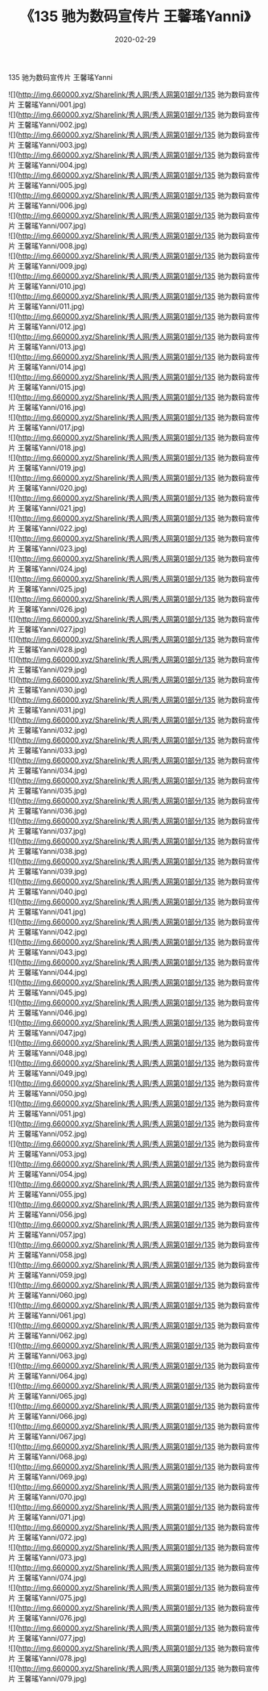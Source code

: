 ﻿---
layout: post
title:  《135 驰为数码宣传片 王馨瑤Yanni》
date:   2020-02-29
img: http://img.660000.xyz/Sharelink/秀人网/秀人网第01部分/135 驰为数码宣传片 王馨瑤Yanni/000.jpg
categories: [美女, 清纯, 唯美]
---

135 驰为数码宣传片 王馨瑤Yanni

  ![](http://img.660000.xyz/Sharelink/秀人网/秀人网第01部分/135 驰为数码宣传片 王馨瑤Yanni/001.jpg) <br> ![](http://img.660000.xyz/Sharelink/秀人网/秀人网第01部分/135 驰为数码宣传片 王馨瑤Yanni/002.jpg) <br> ![](http://img.660000.xyz/Sharelink/秀人网/秀人网第01部分/135 驰为数码宣传片 王馨瑤Yanni/003.jpg) <br> ![](http://img.660000.xyz/Sharelink/秀人网/秀人网第01部分/135 驰为数码宣传片 王馨瑤Yanni/004.jpg) <br> ![](http://img.660000.xyz/Sharelink/秀人网/秀人网第01部分/135 驰为数码宣传片 王馨瑤Yanni/005.jpg) <br> ![](http://img.660000.xyz/Sharelink/秀人网/秀人网第01部分/135 驰为数码宣传片 王馨瑤Yanni/006.jpg) <br> ![](http://img.660000.xyz/Sharelink/秀人网/秀人网第01部分/135 驰为数码宣传片 王馨瑤Yanni/007.jpg) <br> ![](http://img.660000.xyz/Sharelink/秀人网/秀人网第01部分/135 驰为数码宣传片 王馨瑤Yanni/008.jpg) <br> ![](http://img.660000.xyz/Sharelink/秀人网/秀人网第01部分/135 驰为数码宣传片 王馨瑤Yanni/009.jpg) <br> ![](http://img.660000.xyz/Sharelink/秀人网/秀人网第01部分/135 驰为数码宣传片 王馨瑤Yanni/010.jpg) <br> ![](http://img.660000.xyz/Sharelink/秀人网/秀人网第01部分/135 驰为数码宣传片 王馨瑤Yanni/011.jpg) <br> ![](http://img.660000.xyz/Sharelink/秀人网/秀人网第01部分/135 驰为数码宣传片 王馨瑤Yanni/012.jpg) <br> ![](http://img.660000.xyz/Sharelink/秀人网/秀人网第01部分/135 驰为数码宣传片 王馨瑤Yanni/013.jpg) <br> ![](http://img.660000.xyz/Sharelink/秀人网/秀人网第01部分/135 驰为数码宣传片 王馨瑤Yanni/014.jpg) <br> ![](http://img.660000.xyz/Sharelink/秀人网/秀人网第01部分/135 驰为数码宣传片 王馨瑤Yanni/015.jpg) <br> ![](http://img.660000.xyz/Sharelink/秀人网/秀人网第01部分/135 驰为数码宣传片 王馨瑤Yanni/016.jpg) <br> ![](http://img.660000.xyz/Sharelink/秀人网/秀人网第01部分/135 驰为数码宣传片 王馨瑤Yanni/017.jpg) <br> ![](http://img.660000.xyz/Sharelink/秀人网/秀人网第01部分/135 驰为数码宣传片 王馨瑤Yanni/018.jpg) <br> ![](http://img.660000.xyz/Sharelink/秀人网/秀人网第01部分/135 驰为数码宣传片 王馨瑤Yanni/019.jpg) <br> ![](http://img.660000.xyz/Sharelink/秀人网/秀人网第01部分/135 驰为数码宣传片 王馨瑤Yanni/020.jpg) <br> ![](http://img.660000.xyz/Sharelink/秀人网/秀人网第01部分/135 驰为数码宣传片 王馨瑤Yanni/021.jpg) <br> ![](http://img.660000.xyz/Sharelink/秀人网/秀人网第01部分/135 驰为数码宣传片 王馨瑤Yanni/022.jpg) <br> ![](http://img.660000.xyz/Sharelink/秀人网/秀人网第01部分/135 驰为数码宣传片 王馨瑤Yanni/023.jpg) <br> ![](http://img.660000.xyz/Sharelink/秀人网/秀人网第01部分/135 驰为数码宣传片 王馨瑤Yanni/024.jpg) <br> ![](http://img.660000.xyz/Sharelink/秀人网/秀人网第01部分/135 驰为数码宣传片 王馨瑤Yanni/025.jpg) <br> ![](http://img.660000.xyz/Sharelink/秀人网/秀人网第01部分/135 驰为数码宣传片 王馨瑤Yanni/026.jpg) <br> ![](http://img.660000.xyz/Sharelink/秀人网/秀人网第01部分/135 驰为数码宣传片 王馨瑤Yanni/027.jpg) <br> ![](http://img.660000.xyz/Sharelink/秀人网/秀人网第01部分/135 驰为数码宣传片 王馨瑤Yanni/028.jpg) <br> ![](http://img.660000.xyz/Sharelink/秀人网/秀人网第01部分/135 驰为数码宣传片 王馨瑤Yanni/029.jpg) <br> ![](http://img.660000.xyz/Sharelink/秀人网/秀人网第01部分/135 驰为数码宣传片 王馨瑤Yanni/030.jpg) <br> ![](http://img.660000.xyz/Sharelink/秀人网/秀人网第01部分/135 驰为数码宣传片 王馨瑤Yanni/031.jpg) <br> ![](http://img.660000.xyz/Sharelink/秀人网/秀人网第01部分/135 驰为数码宣传片 王馨瑤Yanni/032.jpg) <br> ![](http://img.660000.xyz/Sharelink/秀人网/秀人网第01部分/135 驰为数码宣传片 王馨瑤Yanni/033.jpg) <br> ![](http://img.660000.xyz/Sharelink/秀人网/秀人网第01部分/135 驰为数码宣传片 王馨瑤Yanni/034.jpg) <br> ![](http://img.660000.xyz/Sharelink/秀人网/秀人网第01部分/135 驰为数码宣传片 王馨瑤Yanni/035.jpg) <br> ![](http://img.660000.xyz/Sharelink/秀人网/秀人网第01部分/135 驰为数码宣传片 王馨瑤Yanni/036.jpg) <br> ![](http://img.660000.xyz/Sharelink/秀人网/秀人网第01部分/135 驰为数码宣传片 王馨瑤Yanni/037.jpg) <br> ![](http://img.660000.xyz/Sharelink/秀人网/秀人网第01部分/135 驰为数码宣传片 王馨瑤Yanni/038.jpg) <br> ![](http://img.660000.xyz/Sharelink/秀人网/秀人网第01部分/135 驰为数码宣传片 王馨瑤Yanni/039.jpg) <br> ![](http://img.660000.xyz/Sharelink/秀人网/秀人网第01部分/135 驰为数码宣传片 王馨瑤Yanni/040.jpg) <br> ![](http://img.660000.xyz/Sharelink/秀人网/秀人网第01部分/135 驰为数码宣传片 王馨瑤Yanni/041.jpg) <br> ![](http://img.660000.xyz/Sharelink/秀人网/秀人网第01部分/135 驰为数码宣传片 王馨瑤Yanni/042.jpg) <br> ![](http://img.660000.xyz/Sharelink/秀人网/秀人网第01部分/135 驰为数码宣传片 王馨瑤Yanni/043.jpg) <br> ![](http://img.660000.xyz/Sharelink/秀人网/秀人网第01部分/135 驰为数码宣传片 王馨瑤Yanni/044.jpg) <br> ![](http://img.660000.xyz/Sharelink/秀人网/秀人网第01部分/135 驰为数码宣传片 王馨瑤Yanni/045.jpg) <br> ![](http://img.660000.xyz/Sharelink/秀人网/秀人网第01部分/135 驰为数码宣传片 王馨瑤Yanni/046.jpg) <br> ![](http://img.660000.xyz/Sharelink/秀人网/秀人网第01部分/135 驰为数码宣传片 王馨瑤Yanni/047.jpg) <br> ![](http://img.660000.xyz/Sharelink/秀人网/秀人网第01部分/135 驰为数码宣传片 王馨瑤Yanni/048.jpg) <br> ![](http://img.660000.xyz/Sharelink/秀人网/秀人网第01部分/135 驰为数码宣传片 王馨瑤Yanni/049.jpg) <br> ![](http://img.660000.xyz/Sharelink/秀人网/秀人网第01部分/135 驰为数码宣传片 王馨瑤Yanni/050.jpg) <br> ![](http://img.660000.xyz/Sharelink/秀人网/秀人网第01部分/135 驰为数码宣传片 王馨瑤Yanni/051.jpg) <br> ![](http://img.660000.xyz/Sharelink/秀人网/秀人网第01部分/135 驰为数码宣传片 王馨瑤Yanni/052.jpg) <br> ![](http://img.660000.xyz/Sharelink/秀人网/秀人网第01部分/135 驰为数码宣传片 王馨瑤Yanni/053.jpg) <br> ![](http://img.660000.xyz/Sharelink/秀人网/秀人网第01部分/135 驰为数码宣传片 王馨瑤Yanni/054.jpg) <br> ![](http://img.660000.xyz/Sharelink/秀人网/秀人网第01部分/135 驰为数码宣传片 王馨瑤Yanni/055.jpg) <br> ![](http://img.660000.xyz/Sharelink/秀人网/秀人网第01部分/135 驰为数码宣传片 王馨瑤Yanni/056.jpg) <br> ![](http://img.660000.xyz/Sharelink/秀人网/秀人网第01部分/135 驰为数码宣传片 王馨瑤Yanni/057.jpg) <br> ![](http://img.660000.xyz/Sharelink/秀人网/秀人网第01部分/135 驰为数码宣传片 王馨瑤Yanni/058.jpg) <br> ![](http://img.660000.xyz/Sharelink/秀人网/秀人网第01部分/135 驰为数码宣传片 王馨瑤Yanni/059.jpg) <br> ![](http://img.660000.xyz/Sharelink/秀人网/秀人网第01部分/135 驰为数码宣传片 王馨瑤Yanni/060.jpg) <br> ![](http://img.660000.xyz/Sharelink/秀人网/秀人网第01部分/135 驰为数码宣传片 王馨瑤Yanni/061.jpg) <br> ![](http://img.660000.xyz/Sharelink/秀人网/秀人网第01部分/135 驰为数码宣传片 王馨瑤Yanni/062.jpg) <br> ![](http://img.660000.xyz/Sharelink/秀人网/秀人网第01部分/135 驰为数码宣传片 王馨瑤Yanni/063.jpg) <br> ![](http://img.660000.xyz/Sharelink/秀人网/秀人网第01部分/135 驰为数码宣传片 王馨瑤Yanni/064.jpg) <br> ![](http://img.660000.xyz/Sharelink/秀人网/秀人网第01部分/135 驰为数码宣传片 王馨瑤Yanni/065.jpg) <br> ![](http://img.660000.xyz/Sharelink/秀人网/秀人网第01部分/135 驰为数码宣传片 王馨瑤Yanni/066.jpg) <br> ![](http://img.660000.xyz/Sharelink/秀人网/秀人网第01部分/135 驰为数码宣传片 王馨瑤Yanni/067.jpg) <br> ![](http://img.660000.xyz/Sharelink/秀人网/秀人网第01部分/135 驰为数码宣传片 王馨瑤Yanni/068.jpg) <br> ![](http://img.660000.xyz/Sharelink/秀人网/秀人网第01部分/135 驰为数码宣传片 王馨瑤Yanni/069.jpg) <br> ![](http://img.660000.xyz/Sharelink/秀人网/秀人网第01部分/135 驰为数码宣传片 王馨瑤Yanni/070.jpg) <br> ![](http://img.660000.xyz/Sharelink/秀人网/秀人网第01部分/135 驰为数码宣传片 王馨瑤Yanni/071.jpg) <br> ![](http://img.660000.xyz/Sharelink/秀人网/秀人网第01部分/135 驰为数码宣传片 王馨瑤Yanni/072.jpg) <br> ![](http://img.660000.xyz/Sharelink/秀人网/秀人网第01部分/135 驰为数码宣传片 王馨瑤Yanni/073.jpg) <br> ![](http://img.660000.xyz/Sharelink/秀人网/秀人网第01部分/135 驰为数码宣传片 王馨瑤Yanni/074.jpg) <br> ![](http://img.660000.xyz/Sharelink/秀人网/秀人网第01部分/135 驰为数码宣传片 王馨瑤Yanni/075.jpg) <br> ![](http://img.660000.xyz/Sharelink/秀人网/秀人网第01部分/135 驰为数码宣传片 王馨瑤Yanni/076.jpg) <br> ![](http://img.660000.xyz/Sharelink/秀人网/秀人网第01部分/135 驰为数码宣传片 王馨瑤Yanni/077.jpg) <br> ![](http://img.660000.xyz/Sharelink/秀人网/秀人网第01部分/135 驰为数码宣传片 王馨瑤Yanni/078.jpg) <br> ![](http://img.660000.xyz/Sharelink/秀人网/秀人网第01部分/135 驰为数码宣传片 王馨瑤Yanni/079.jpg) <br>